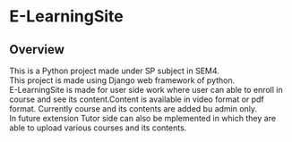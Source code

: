 # E-LearningSite

<h2>Overview</h2>
This is a Python project made under SP subject in SEM4.<br/>
This project is made using Django web framework of python.<br/>
E-LearningSite is made for user side work where user can able to enroll in course and see its content.Content is available in video format or pdf format. Currently course and its contents are added bu admin only.<br/>
In future extension Tutor side can also be mplemented in which they are able to upload various courses and its contents.

